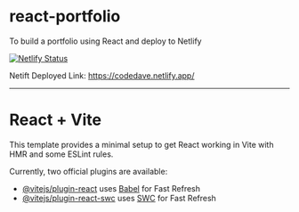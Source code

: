 # react-portfolio
To build a portfolio using React and deploy to Netlify


[![Netlify Status](https://api.netlify.com/api/v1/badges/6a31b6f1-56b1-40db-a009-741958be1b07/deploy-status)](https://app.netlify.com/sites/codedave/deploys)

Netift Deployed Link: https://codedave.netlify.app/


---

# React + Vite

This template provides a minimal setup to get React working in Vite with HMR and some ESLint rules.

Currently, two official plugins are available:

- [@vitejs/plugin-react](https://github.com/vitejs/vite-plugin-react/blob/main/packages/plugin-react/README.md) uses [Babel](https://babeljs.io/) for Fast Refresh
- [@vitejs/plugin-react-swc](https://github.com/vitejs/vite-plugin-react-swc) uses [SWC](https://swc.rs/) for Fast Refresh
